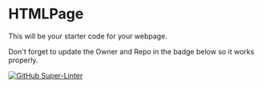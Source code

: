 # HTMLPage

This will be your starter code for your webpage.

Don't forget to update the Owner and Repo in the badge below so it works properly.

[![GitHub Super-Linter](https://github.com/Noah-Zwolak/html-page-Noah-Zwolak/workflows/Lint%20Code%20Base/badge.svg)](https://github.com/marketplace/actions/super-linter)
